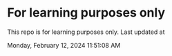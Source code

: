 # For learning purposes only
This repo is for learning purposes only.
Last updated at

Monday, February 12, 2024 11:51:08 AM

